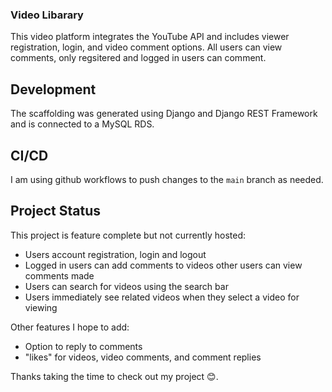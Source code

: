 ### Video Libarary 
This video platform integrates the YouTube API and includes viewer registration, login, and video comment options. All users can view comments, only regsitered and logged in users can comment.


## Development
The scaffolding was generated using Django and Django REST Framework and is connected to a MySQL RDS.
 
## CI/CD
I am using github workflows to push changes to the `main` branch as needed. 

## Project Status
This project is feature complete but not currently hosted:  
- Users account registration, login and logout 
- Logged in users can add comments to videos other users can view comments made 
- Users can search for videos using the search bar
- Users immediately see related videos when they select a video for viewing 

Other features I hope to add: 
- Option to reply to comments
- "likes" for videos, video comments, and comment replies

Thanks taking the time to check out my project 😊.